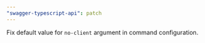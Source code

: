 ```yaml
---
"swagger-typescript-api": patch
---
```


Fix default value for `no-client` argument in command configuration.
